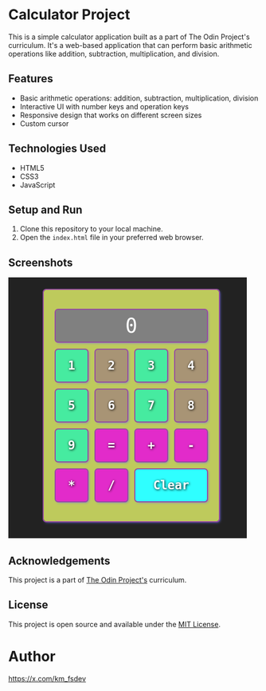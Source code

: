 # Calculator Project

This is a simple calculator application built as a part of The Odin Project's curriculum. It's a web-based application that can perform basic arithmetic operations like addition, subtraction, multiplication, and division.

## Features

- Basic arithmetic operations: addition, subtraction, multiplication, division
- Interactive UI with number keys and operation keys
- Responsive design that works on different screen sizes
- Custom cursor

## Technologies Used

- HTML5
- CSS3
- JavaScript

## Setup and Run

1. Clone this repository to your local machine.
2. Open the `index.html` file in your preferred web browser.

## Screenshots

![Calculator Screenshot](./image.png "Calculator Screenshot")

## Acknowledgements

This project is a part of [The Odin Project's](https://www.theodinproject.com/) curriculum.

## License

This project is open source and available under the [MIT License](LICENSE).

# Author 

https://x.com/km_fsdev 